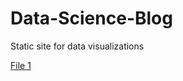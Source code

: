 # Data-Science-Blog
Static site for data visualizations

[File 1](https://github.com/gamindful/Data-Science-Blog/blob/main/House_pricing.ipynb)
